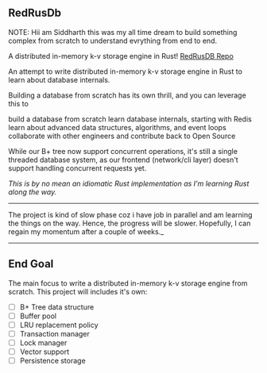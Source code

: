 ## RedRusDb

NOTE: Hii am Siddharth this was my all time dream to build something complex from scratch to understand evrything from end to end.

A distributed in-memory k-v storage engine in Rust! [RedRusDB Repo](https://github.com/RedRusDB/redrus)


An attempt to write distributed in-memory k-v storage engine in Rust
to learn about database internals.

Building a database from scratch has its own thrill, and you can leverage this to

build a database from scratch
learn database internals, starting with Redis
learn about advanced data structures, algorithms, and event loops
collaborate with other engineers and contribute back to Open Source

While our B+ tree now support concurrent operations, it's still a single
threaded database system, as our frontend (network/cli layer) doesn't support
handling concurrent requests yet.

_This is by no mean an idiomatic Rust implementation as I'm learning Rust
along the way._

-----

The project is kind of slow phase coz i have job in parallel and am learning the things on the way. Hence, the progress will be slower.
Hopefully, I can regain my momentum after a couple of weeks._

----

## End Goal

The main focus to write a distributed in-memory k-v storage engine from scratch. This project will
includes it's own:
- [ ] B+ Tree data structure
- [ ] Buffer pool
- [ ] LRU replacement policy
- [ ] Transaction manager
- [ ] Lock manager
- [ ] Vector support
- [ ] Persistence storage